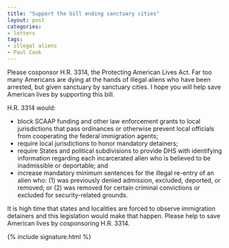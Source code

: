 ```yaml
---
title: "Support the bill ending sanctuary cities"
layout: post
categories:
- letters
tags:
- illegal aliens
- Paul Cook
---
```


Please cosponsor H.R. 3314, the Protecting American Lives Act. Far too many Americans are dying at the hands of illegal aliens who have been arrested, but given sanctuary by sanctuary cities. I hope you will help save American lives by supporting this bill.

H.R. 3314 would:

- block SCAAP funding and other law enforcement grants to local jurisdictions that pass ordinances or otherwise prevent local officials from cooperating the federal immigration agents;
- require local jurisdictions to honor mandatory detainers;
- require States and political subdivisions to provide DHS with identifying information regarding each incarcerated alien who is believed to be inadmissible or deportable; and
- increase mandatory minimum sentences for the illegal re-entry of an alien who: (1) was previously denied admission, excluded, deported, or removed; or (2) was removed for certain criminal convictions or excluded for security-related grounds.

It is high time that states and localities are forced to observe immigration detainers and this legislation would make that happen. Please help to save American lives by cosponsoring H.R. 3314.

{% include signature.html %}
